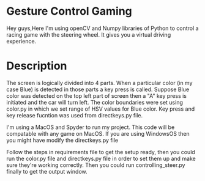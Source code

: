 # Gesture Control Gaming

Hey guys,Here I'm using openCV and Numpy libraries of Python to control a racing game with the steering wheel. It gives you a virtual driving experience.

# Description

The screen is logically divided into 4 parts. When a particular color (in my case Blue) is detected in those parts a key press is called. Suppose Blue color was detected on the top left part of screen then a "A" key press is initiated and the car will turn left. The color boundaries were set using color.py in which we set range of HSV values for Blue color. Key press and key release fucntion was used from directkeys.py file.

I'm using a MacOS and Spyder to run my project. This code will be compatable with any game on MacOS. If you are using WindowsOS then you might have modify the directkeys.py file

Follow the steps in requirements file to get the setup ready, then you could run the color.py file and directkeys.py file in order to set them up and make sure they're working correctly. Then you could run controlling_steer.py finally to get the output window.
